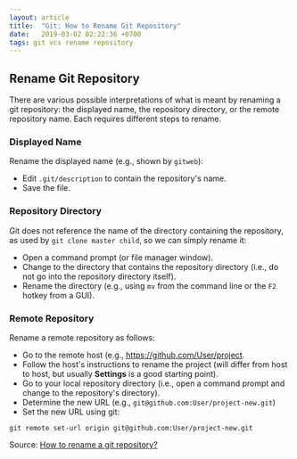 ```yaml
---
layout: article
title:  "Git: How to Rename Git Repository"
date:   2019-03-02 02:22:36 +0700
tags: git vcs rename repository
---
```


## Rename Git Repository

There are various possible interpretations of what is meant by renaming a git repository: the displayed name, the repository directory, or the remote repository name. Each requires different steps to rename.

### Displayed Name

Rename the displayed name (e.g., shown by `gitweb`):

- Edit `.git/description` to contain the repository's name.
- Save the file.

### Repository Directory

Git does not reference the name of the directory containing the repository, as used by `git clone master child`, so we can simply rename it:

- Open a command prompt (or file manager window).
- Change to the directory that contains the repository directory (i.e., do not go into the repository directory itself).
- Rename the directory (e.g., using `mv` from the command line or the `F2` hotkey from a GUI).

### Remote Repository

Rename a remote repository as follows:

- Go to the remote host (e.g., https://github.com/User/project.
- Follow the host's instructions to rename the project (will differ from host to host, but usually **Settings** is a good starting point).
- Go to your local repository directory (i.e., open a command prompt and change to the repository's directory).
- Determine the new URL (e.g., `git@github.com:User/project-new.git`)
- Set the new URL using git:

```
git remote set-url origin git@github.com:User/project-new.git
```

Source: [How to rename a git repository?](https://stackoverflow.com/questions/2041993/how-to-rename-a-git-repository)
